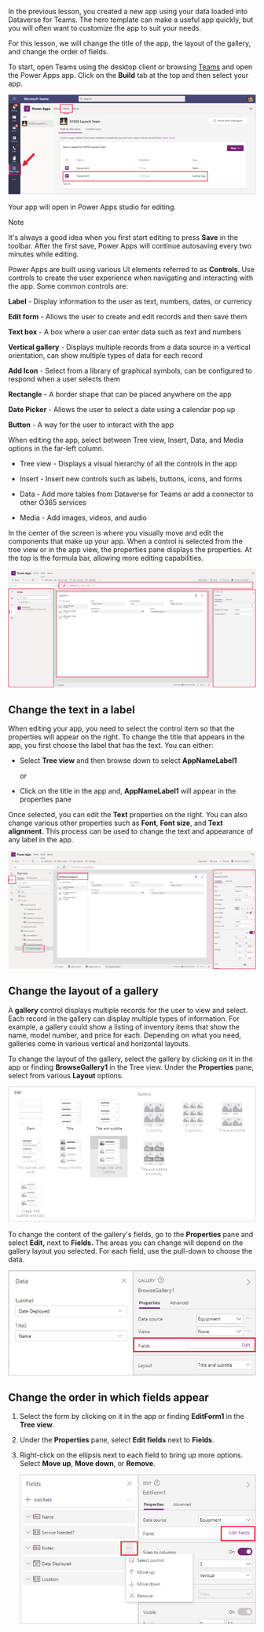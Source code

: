 In the previous lesson, you created a new app using your data loaded into Dataverse for Teams. The hero template can make a useful app quickly, but you will often want to customize the app to suit your needs.

For this lesson, we will change the title of the app, the layout of the gallery, and change the order of fields.

To start, open Teams using the desktop client or browsing [Teams](https://teams.microsoft.com/?azure-portal=true) and open the Power Apps app. Click on the **Build** tab at the top and then select your app.

![Screenshot of open app in Power Apps Studio.](../media/12-studio-open.png)

Your app will open in Power Apps studio for editing.

> [!NOTE]
> It's always a good idea when you first start editing to press **Save** in the toolbar. After the first save, Power Apps will continue autosaving every two minutes while editing.

Power Apps are built using various UI elements referred to as **Controls**. Use controls to create the user experience when navigating and interacting with the app. Some common controls are:

**Label** - Display information to the user as text, numbers, dates, or currency

**Edit form** - Allows the user to create and edit records and then save them

**Text box** - A box where a user can enter data such as text and numbers

**Vertical gallery** - Displays multiple records from a data source in a vertical orientation, can show multiple types of data for each record

**Add Icon** - Select from a library of graphical symbols, can be configured to respond when a user selects them

**Rectangle** - A border shape that can be placed anywhere on the app

**Date Picker** - Allows the user to select a date using a calendar pop up

**Button** - A way for the user to interact with the app

When editing the app, select between Tree view, Insert, Data, and Media options in the far-left column.

-   Tree view - Displays a visual hierarchy of all the controls in the app

-   Insert - Insert new controls such as labels, buttons, icons, and forms

-   Data - Add more tables from Dataverse for Teams or add a connector to other O365 services

-   Media - Add images, videos, and audio

In the center of the screen is where you visually move and edit the components that make up your app. When a control is selected from the tree view or in the app view, the properties pane displays the properties. At the top is the formula bar, allowing more editing capabilities.

![Screenshot of Power Apps Studio to make changes.](../media/13-studio.png)

## Change the text in a label

When editing your app, you need to select the control item so that the properties will appear on the right. To change the title that appears in the app, you first choose the label that has the text. You can either:

-   Select **Tree view** and then browse down to select **AppNameLabel1** 

    or

-   Click on the title in the app and, **AppNameLabel1** will appear in the properties pane

Once selected, you can edit the **Text** properties on the right. You can also change various other properties such as **Font**, **Font size**, and **Text alignment**. This process can be used to change the text and appearance of any label in the app.

![Screenshot of changing a label in Power Apps studio.](../media/14-studio.png)

## Change the layout of a gallery

A **gallery** control displays multiple records for the user to view and select. Each record in the gallery can display multiple types of information. For example, a gallery could show a listing of inventory items that show the name, model number, and price for each. Depending on what you need, galleries come in various vertical and horizontal layouts.

To change the layout of the gallery, select the gallery by clicking on it in the app or finding **BrowseGallery1** in the Tree view. Under the **Properties** pane, select from various **Layout** options.

![Screenshot that shows the gallery options.](../media/15-gallery.png)

To change the content of the gallery's fields, go to the **Properties** pane and select **Edit,** next to **Fields.** The areas you can change will depend on the gallery layout you selected. For each field, use the pull-down to choose the data.

![Screenshot of the gallery field settings.](../media/16-gallery-fields.png)

## Change the order in which fields appear

1. Select the form by clicking on it in the app or finding **EditForm1** in the **Tree view**.

1. Under the **Properties** pane, select **Edit fields** next to **Fields**.

1. Right-click on the ellipsis next to each field to bring up more options. Select **Move up**, **Move down**, or **Remove**.
    
    ![Screenshot of the ordering of gallery fields.](../media/17-gallery-field-order.png)